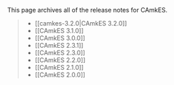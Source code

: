 This page archives all of the release notes for CAmkES.

> -   \[\[camkes-3.2.0|CAmkES 3.2.0\]\]
> -   \[\[CAmkES 3.1.0\]\]
> -   \[\[CAmkES 3.0.0\]\]
> -   \[\[CAmkES 2.3.1\]\]
> -   \[\[CAmkES 2.3.0\]\]
> -   \[\[CAmkES 2.2.0\]\]
> -   \[\[CAmkES 2.1.0\]\]
> -   \[\[CAmkES 2.0.0\]\]

